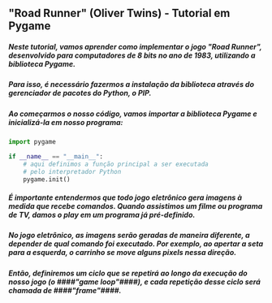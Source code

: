 ## "Road Runner" (Oliver Twins) - Tutorial em Pygame ##

##### Neste tutorial, vamos aprender como implementar o jogo "Road Runner", desenvolvido para computadores de 8 bits no ano de 1983, utilizando a biblioteca Pygame. #####

##### Para isso, é necessário fazermos a instalação da biblioteca através do gerenciador de pacotes do Python, o PIP. #####

##### Ao começarmos o nosso código, vamos importar a biblioteca Pygame e inicializá-la em nosso programa: #####

```python
import pygame

if __name__ == "__main__":
    # aqui definimos a função principal a ser executada
    # pelo interpretador Python
    pygame.init()
```

##### É importante entendermos que todo jogo eletrônico gera imagens à medida que recebe comandos. Quando assistimos um filme ou programa de TV, damos o play em um programa já pré-definido. ##### 

##### No jogo eletrônico, as imagens serão geradas de maneira diferente, a depender de qual comando foi executado. Por exemplo, ao apertar a seta para a esquerda, o carrinho se move alguns pixels nessa direção. #####

##### Então, definiremos um ciclo que se repetirá ao longo da execução do nosso jogo (o ####"game loop"####), e cada repetição desse ciclo será chamada de ####"frame"####. #####